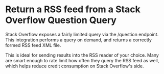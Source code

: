 # Return a RSS feed from a Stack Overflow Question Query

Stack Overflow exposes a fairly limited query via the /question endpoint.  This integration performs a query on
demand, and returns a correctly formed RSS feed XML file.

This is ideal for sending results into the RSS reader of your choice.  Many are smart enough to rate limit how
often they query the RSS feed as well, which helps reduce credit consumption on Stack Overflow's side.
